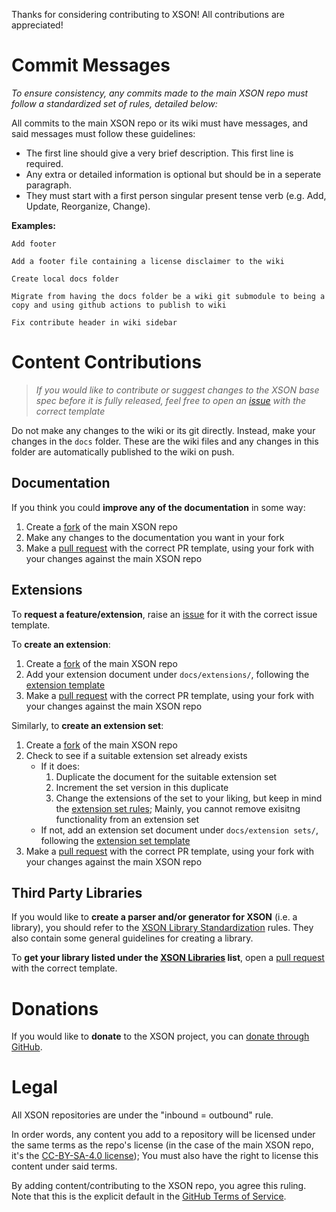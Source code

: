 Thanks for considering contributing to XSON! All contributions are appreciated! 

# Commit Messages
*To ensure consistency, any commits made to the main XSON repo must follow a standardized set of rules, detailed below:*

All commits to the main XSON repo or its wiki must have messages, and said messages must follow these guidelines:

- The first line should give a very brief description. This first line is required.
- Any extra or detailed information is optional but should be in a seperate paragraph.
- They must start with a first person singular present tense verb (e.g. Add, Update, Reorganize, Change).

**Examples:**

```
Add footer

Add a footer file containing a license disclaimer to the wiki
```
```
Create local docs folder

Migrate from having the docs folder be a wiki git submodule to being a copy and using github actions to publish to wiki
```
```
Fix contribute header in wiki sidebar
```

# Content Contributions
>*If you would like to contribute or suggest changes to the XSON base spec before it is fully released, 
feel free to open an [issue](../issues) with the correct template*

Do not make any changes to the wiki or its git directly. 
Instead, make your changes in the `docs` folder.
These are the wiki files and any changes in this folder are automatically published to the wiki on push.

## Documentation

If you think you could **improve any of the documentation** in some way:

1) Create a [fork](../fork) of the main XSON repo
2) Make any changes to the documentation you want in your fork
3) Make a [pull request](../pulls) with the correct PR template, using your fork with your changes against the main XSON repo

## Extensions
To **request a feature/extension**, raise an [issue](../issues) for it with the correct issue template.

To **create an extension**:

1) Create a [fork](../fork) of the main XSON repo
2) Add your extension document under `docs/extensions/`, following the [extension template](XSON-Extension-Document-Template)
3) Make a [pull request](../pulls) with the correct PR template, using your fork with your changes against the main XSON repo

Similarly, to **create an extension set**:
1) Create a [fork](../fork) of the main XSON repo
2) Check to see if a suitable extension set already exists
   - If it does:
     1) Duplicate the document for the suitable extension set
     2) Increment the set version in this duplicate
     3) Change the extensions of the set to your liking, 
        but keep in mind the [extension set rules](XSON-Base-Specification#Extension-Sets);
        Mainly, you cannot remove exisitng functionality from an extension set
   - If not, add an extension set document under `docs/extension sets/`, 
     following the [extension set template](XSON-Extension-Set-Document-Template)
3) Make a [pull request](../pulls) with the correct PR template, using your fork with your changes against the main XSON repo

## Third Party Libraries
If you would like to **create a parser and/or generator for XSON** (i.e. a library),
you should refer to the [XSON Library Standardization](XSON-Standardized-Libraries-List#XSON-Library-Standardization) rules.
They also contain some general guidelines for creating a library.

To **get your library listed under the [XSON Libraries](XSON-Standardized-Libraries-List) list**, 
open a [pull request](../pulls) with the correct template.

# Donations
If you would like to **donate** to the XSON project, you can [donate through GitHub](../sponsor).

# Legal

All XSON repositories are under the "inbound = outbound" rule. 

In order words, any content you add to a repository will be licensed under the same terms as the repo's license
(in the case of the main XSON repo, it's the [CC-BY-SA-4.0 license](https://github.com/xson-lang/XSON/blob/main/LICENSE.txt)); 
You must also have the right to license this content under said terms.

By adding content/contributing to the XSON repo, you agree this ruling. 
Note that this is the explicit default in the [GitHub Terms of Service](https://docs.github.com/en/site-policy/github-terms/github-terms-of-service#6-contributions-under-repository-license).